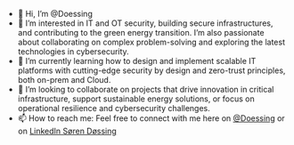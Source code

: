 - 👋 Hi, I’m @Doessing
- 👀 I’m interested in IT and OT security, building secure infrastructures, and contributing to the green energy transition. I’m also passionate about collaborating on complex problem-solving and exploring the latest technologies in cybersecurity.
- 🌱 I’m currently learning how to design and implement scalable IT platforms with cutting-edge security by design and zero-trust principles, both on-prem and Cloud.
- 💞️ I’m looking to collaborate on projects that drive innovation in critical infrastructure, support sustainable energy solutions, or focus on operational resilience and cybersecurity challenges.
- 📫 How to reach me: Feel free to connect with me here on [@Doessing](https://github.com/Doessing) or on [LinkedIn Søren Døssing](https://www.linkedin.com/in/sorendossing/)
